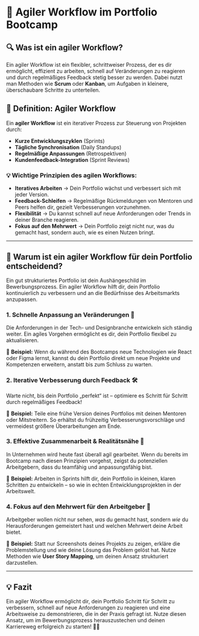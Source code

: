 # 🚀 Agiler Workflow im Portfolio Bootcamp

## 🔍 Was ist ein agiler Workflow?
Ein agiler Workflow ist ein flexibler, schrittweiser Prozess, der es dir ermöglicht, effizient zu arbeiten, schnell auf Veränderungen zu reagieren und durch regelmäßiges Feedback stetig besser zu werden. Dabei nutzt man Methoden wie **Scrum** oder **Kanban**, um Aufgaben in kleinere, überschaubare Schritte zu unterteilen.

## 🎯 Definition: Agiler Workflow
Ein **agiler Workflow** ist ein iterativer Prozess zur Steuerung von Projekten durch:
- **Kurze Entwicklungszyklen** (Sprints)
- **Tägliche Synchronisation** (Daily Standups)
- **Regelmäßige Anpassungen** (Retrospektiven)
- **Kundenfeedback-Integration** (Sprint Reviews)

### 💡 Wichtige Prinzipien des agilen Workflows:
- **Iteratives Arbeiten** → Dein Portfolio wächst und verbessert sich mit jeder Version.
- **Feedback-Schleifen** → Regelmäßige Rückmeldungen von Mentoren und Peers helfen dir, gezielt Verbesserungen vorzunehmen.
- **Flexibilität** → Du kannst schnell auf neue Anforderungen oder Trends in deiner Branche reagieren.
- **Fokus auf den Mehrwert** → Dein Portfolio zeigt nicht nur, was du gemacht hast, sondern auch, wie es einen Nutzen bringt.

---

## 🎯 Warum ist ein agiler Workflow für dein Portfolio entscheidend?
Ein gut strukturiertes Portfolio ist dein Aushängeschild im Bewerbungsprozess. Ein agiler Workflow hilft dir, dein Portfolio kontinuierlich zu verbessern und an die Bedürfnisse des Arbeitsmarkts anzupassen.

### 1. **Schnelle Anpassung an Veränderungen** 🔄
Die Anforderungen in der Tech- und Designbranche entwickeln sich ständig weiter. Ein agiles Vorgehen ermöglicht es dir, dein Portfolio flexibel zu aktualisieren.

📌 **Beispiel:** Wenn du während des Bootcamps neue Technologien wie React oder Figma lernst, kannst du dein Portfolio direkt um neue Projekte und Kompetenzen erweitern, anstatt bis zum Schluss zu warten.

### 2. **Iterative Verbesserung durch Feedback** 🛠️
Warte nicht, bis dein Portfolio „perfekt“ ist – optimiere es Schritt für Schritt durch regelmäßiges Feedback!

📌 **Beispiel:** Teile eine frühe Version deines Portfolios mit deinen Mentoren oder Mitstreitern. So erhältst du frühzeitig Verbesserungsvorschläge und vermeidest größere Überarbeitungen am Ende.

### 3. **Effektive Zusammenarbeit & Realitätsnähe** 🤝
In Unternehmen wird heute fast überall agil gearbeitet. Wenn du bereits im Bootcamp nach diesen Prinzipien vorgehst, zeigst du potenziellen Arbeitgebern, dass du teamfähig und anpassungsfähig bist.

📌 **Beispiel:** Arbeiten in Sprints hilft dir, dein Portfolio in kleinen, klaren Schritten zu entwickeln – so wie in echten Entwicklungsprojekten in der Arbeitswelt.

### 4. **Fokus auf den Mehrwert für den Arbeitgeber** 🎯
Arbeitgeber wollen nicht nur sehen, *was* du gemacht hast, sondern *wie* du Herausforderungen gemeistert hast und welchen Mehrwert deine Arbeit bietet.

📌 **Beispiel:** Statt nur Screenshots deines Projekts zu zeigen, erkläre die Problemstellung und wie deine Lösung das Problem gelöst hat. Nutze Methoden wie **User Story Mapping**, um deinen Ansatz strukturiert darzustellen.

---

## 💡 Fazit
Ein agiler Workflow ermöglicht dir, dein Portfolio Schritt für Schritt zu verbessern, schnell auf neue Anforderungen zu reagieren und eine Arbeitsweise zu demonstrieren, die in der Praxis gefragt ist. Nutze diesen Ansatz, um im Bewerbungsprozess herauszustechen und deinen Karriereweg erfolgreich zu starten! 💼🔥

